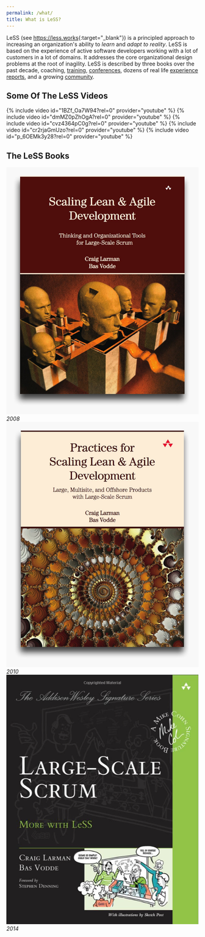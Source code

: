 ```yaml
---
permalink: /what/
title: What is LeSS?
---
```

LeSS (see <https://less.works>{:target="_blank"}) is a principled approach to increasing
an organization's ability to *learn* and *adapt to reality*. LeSS is based
on the experience of active software developers working with a lot of
customers in a lot of domains.  It addresses the core organizational
design problems at the root of inagility.  LeSS is described by three
books over the past decade, coaching,
[training](https://less.works/courses/less-courses.html),
[conferences](https://less.works/less-conferences),
dozens of real life [experience reports](https://less.works/case-studies/index.html), and
a growing [community](https://less.works/resources/communities.html).

## Some Of The LeSS Videos
{% include video id="1BZf_Oa7W94?rel=0" provider="youtube" %} 
{% include video id="dmMZ0pZhOgA?rel=0" provider="youtube" %} 
{% include video id="cvz4364pC0g?rel=0" provider="youtube" %}
{% include video id="cr2rjaGmUzo?rel=0" provider="youtube" %}
{% include video id="p_6OEMk3y28?rel=0" provider="youtube" %}

## The LeSS Books
![Scaling Lean and Agile Development](../images/Scaling-Lean-and-Agile-Development-book-cover.jpg)*2008*
![Practices For Scaling Lean and Agile Development](../images/Practices-for-Scaling-Lean-and-Agile-Devevlopment-book-cover.jpg)*2010*
![Large Scale Scrum: More With LeSS](../images/More-With-LeSS-book-cover.png)*2014*

